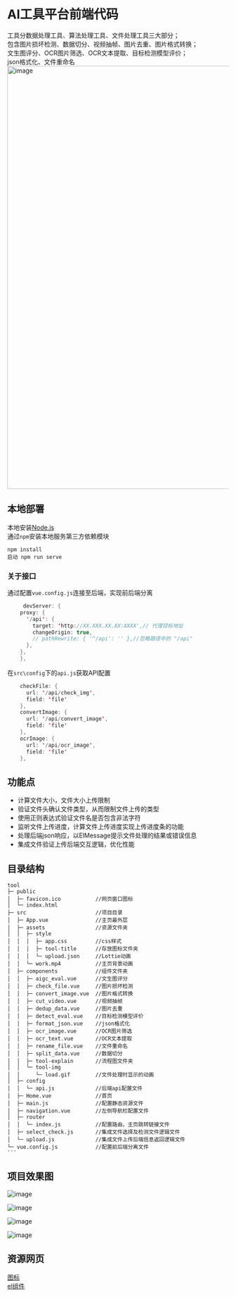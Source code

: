 # AI工具平台前端代码
工具分数据处理工具、算法处理工具、文件处理工具三大部分；<br>
包含图片损坏检测、数据切分、视频抽帧、图片去重、图片格式转换；<br>
文生图评分、OCR图片筛选、OCR文本提取、目标检测模型评价；<br>
json格式化、文件重命名<br>
<img width="960" alt="image" src="https://github.com/user-attachments/assets/41251377-b673-4a4c-8413-aecd30af5312" />
## 本地部署

本地安装[Node.js](https://nodejs.org/zh-cn)<br>
通过`npm`安装本地服务第三方依赖模块<br>

    npm install
    启动 npm run serve
### 关于接口

通过配置`vue.config.js`连接至后端，实现前后端分离<br>

```java
     devServer: {
    proxy: {
      '/api': {
        target: 'http://XX.XXX.XX.XX:XXXX',// 代理目标地址
        changeOrigin: true,
        // pathRewrite: { '^/api': '' },//忽略路径中的 "/api"
      },
    },
    },
```
    
在`src\config`下的`api.js`获取API配置

```java
    checkFile: {
      url: '/api/check_img',
      field: 'file'
    },
    convertImage: {
      url: '/api/convert_image',
      field: 'file'
    },
    ocrImage: {
      url: '/api/ocr_image',
      field: 'file'
    },
```
## 功能点

* 计算文件大小，文件大小上传限制<br>
* 验证文件头确认文件类型，从而限制文件上传的类型<br>
* 使用正则表达式验证文件名是否包含非法字符<br>
* 监听文件上传进度，计算文件上传进度实现上传进度条的功能<br>
* 处理后端json响应，以ElMessage提示文件处理的结果或错误信息<br>
* 集成文件验证上传后端交互逻辑，优化性能<br>

## 目录结构

    tool
    ├─ public
    │  ├─ favicon.ico           //网页窗口图标
    │  └─ index.html
    ├─ src                      //项目目录
    │  ├─ App.vue               //主页最外层
    │  ├─ assets                //资源文件夹
    │  │  ├─ style
    │  │  │  ├─ app.css         //css样式
    │  │  │  ├─ tool-title      //存放图标文件夹
    │  │  │  └─ upload.json     //Lottie动画
    │  │  └─ work.mp4           //主页背景动画
    │  ├─ components            //组件文件夹
    │  │  ├─ aigc_eval.vue      //文生图评分
    │  │  ├─ check_file.vue     //图片损坏检测
    │  │  ├─ convert_image.vue  //图片格式转换
    │  │  ├─ cut_video.vue      //视频抽帧
    │  │  ├─ dedup_data.vue     //图片去重
    │  │  ├─ detect_eval.vue    //目标检测模型评价
    │  │  ├─ format_json.vue    //json格式化
    │  │  ├─ ocr_image.vue      //OCR图片筛选
    │  │  ├─ ocr_text.vue       //OCR文本提取
    │  │  ├─ rename_file.vue    //文件重命名
    │  │  ├─ split_data.vue     //数据切分
    │  │  ├─ tool-explain       //流程图文件夹
    │  │  └─ tool-img 
    │  │     └─ load.gif        //文件处理时显示的动画
    │  ├─ config
    │  │  └─ api.js             //后端api配置文件
    │  ├─ Home.vue              //首页
    │  ├─ main.js               //配置静态资源文件
    │  ├─ navigation.vue        //左侧导航栏配置文件
    │  ├─ router
    │  │  └─ index.js           //配置路由，主页跳转链接文件
    │  ├─ select_check.js       //集成文件选择及检测文件逻辑文件
    │  └─ upload.js             //集成文件上传后端信息返回逻辑文件
    └─ vue.config.js            //配置前后端分离文件
    ```

## 项目效果图

![image](https://github.com/user-attachments/assets/a25a94ac-03f3-465a-bb78-f2f5716f3c4e)

![image](https://github.com/user-attachments/assets/54d8242f-16a7-4a5b-a6fd-fa43bbd9244b)

![image](https://github.com/user-attachments/assets/3ebe3762-e1d5-46b4-9c92-20f9b34e0754)

![image](https://github.com/user-attachments/assets/5eaa14d2-b524-447d-9b3a-e75cfa9b7f15)

## 资源网页

[图标](www.iconfont.cn)<br>
[el组件]([www.iconfont.cn](https://element-plus.org/zh-CN/component/overview.html))

